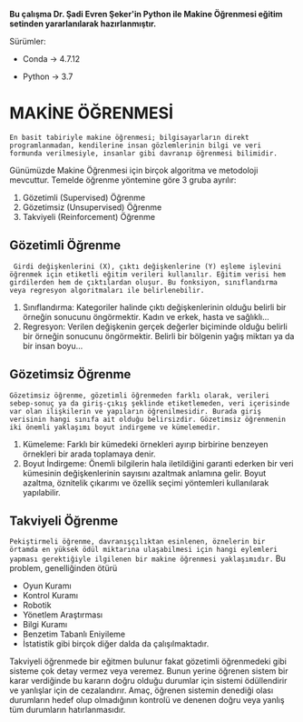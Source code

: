 ﻿**Bu çalışma Dr. Şadi Evren Şeker'in Python ile Makine Öğrenmesi eğitim setinden yararlanılarak hazırlanmıştır.**

Sürümler: 
 - Conda -> 4.7.12

 - Python -> 3.7

# MAKİNE ÖĞRENMESİ
```En basit tabiriyle makine öğrenmesi; bilgisayarların direkt programlanmadan, kendilerine insan gözlemlerinin bilgi ve veri formunda verilmesiyle, insanlar gibi davranıp öğrenmesi bilimidir.  ```

Günümüzde Makine Öğrenmesi için birçok algoritma ve metodoloji mevcuttur. Temelde öğrenme yöntemine göre 3 gruba ayrılır: 

 1. Gözetimli (Supervised) Öğrenme
 2. Gözetimsiz (Unsupervised) Öğrenme
 3. Takviyeli (Reinforcement) Öğrenme

## Gözetimli Öğrenme
``` Girdi değişkenlerini (X), çıktı değişkenlerine (Y) eşleme işlevini öğrenmek için etiketli eğitim verileri kullanılır. Eğitim verisi hem girdilerden hem de çıktılardan oluşur. Bu fonksiyon, sınıflandırma veya regresyon algoritmaları ile belirlenebilir.```
 1. Sınıflandırma: Kategoriler halinde çıktı değişkenlerinin olduğu belirli bir örneğin sonucunu öngörmektir. Kadın ve erkek, hasta ve sağlıklı...
 2. Regresyon: Verilen değişkenin gerçek değerler biçiminde olduğu belirli bir örneğin sonucunu öngörmektir. Belirli bir bölgenin yağış miktarı ya da bir insan boyu...
## Gözetimsiz Öğrenme
```Gözetimsiz öğrenme, gözetimli öğrenmeden farklı olarak, verileri sebep-sonuç ya da giriş-çıkış şeklinde etiketlemeden, veri içerisinde var olan ilişkilerin ve yapıların öğrenilmesidir. Burada giriş verisinin hangi sınıfa ait olduğu belirsizdir. Gözetimsiz öğrenmenin iki önemli yaklaşımı boyut indirgeme ve kümelemedir.``` 
 1. Kümeleme: Farklı bir kümedeki örnekleri ayırıp birbirine benzeyen örnekleri bir arada toplamaya denir.
 2. Boyut İndirgeme: Önemli bilgilerin hala iletildiğini garanti ederken bir veri kümesinin değişkenlerinin sayısını azaltmak anlamına gelir. Boyut azaltma, öznitelik çıkarımı ve özellik seçimi yöntemleri kullanılarak yapılabilir.

## Takviyeli Öğrenme
```Pekiştirmeli öğrenme, davranışçılıktan esinlenen, öznelerin bir örtamda en yüksek ödül miktarına ulaşabilmesi için hangi eylemleri yapması gerektiğiyle ilgilenen bir makine öğrenmesi yaklaşımıdır.```
Bu problem, genelliğinden ötürü 
 - Oyun Kuramı
 - Kontrol Kuramı
 - Robotik
 - Yönetlem Araştırması
 - Bilgi Kuramı
 - Benzetim Tabanlı Eniyileme
 - İstatistik gibi birçok diğer dalda da çalışılmaktadır.
 
 Takviyeli öğrenmede bir eğitmen bulunur fakat gözetimli öğrenmedeki gibi sisteme çok detay vermez veya veremez. Bunun yerine öğrenen sistem bir karar verdiğinde bu kararın doğru olduğu durumlar için sistemi ödüllendirir ve yanlışlar için de cezalandırır. Amaç, öğrenen sistemin denediği olası durumların hedef olup olmadığının kontrolü ve denenen doğru veya yanlış tüm durumların hatırlanmasıdır. 



